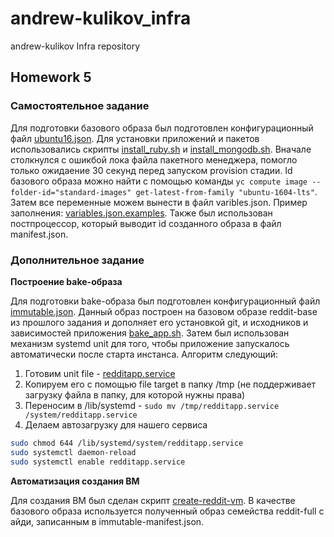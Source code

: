 # andrew-kulikov_infra
andrew-kulikov Infra repository

## Homework 5

### Самостоятельное задание

Для подготовки базового образа был подготовлен конфигурационный файл [ubuntu16.json](packer/ubuntu16.json). Для установки приложений и пакетов использовались скрипты [install_ruby.sh](packer/scripts/install_ruby.sh) и [install_mongodb.sh](packer/scripts/install_mongodb.sh). Вначале столкнулся с ошикбой лока файла пакетного менеджера, помогло только ожидаение 30 секунд перед запуском provision стадии.
Id базового образа можно найти с помощью команды `yc compute image --folder-id="standard-images" get-latest-from-family "ubuntu-1604-lts"`.
Затем все переменные можем вынести в файл varibles.json. Пример заполнения: [variables.json.examples](packer/variables.json.examples).
Также был использован постпроцессор, который выводит id созданного образа в файл manifest.json.

### Дополнительное задание

<b> Построение bake-образа </b>

Для подготовки bake-образа был подготовлен конфигурационный файл [immutable.json](packer/immutable.json). Данный образ построен на базовом образе reddit-base из прошлого задания и дополняет его установкой git, и исходников и зависимостей приложения [bake_app.sh](packer/scripts/bake_app.sh). Затем был использован механизм systemd unit для того, чтобы приложение запускалось автоматически после старта инстанса. Алгоритм следующий:
1. Готовим unit file - [redditapp.service](packer/files/redditapp.service)
2. Копируем его с помощью file target в папку /tmp (не поддерживает загрузку файла в папку, для которой нужны права)
3. Переносим в /lib/systemd - `sudo mv /tmp/redditapp.service /system/redditapp.service`
4. Делаем автозагрузку для нашего сервиса
```bash
sudo chmod 644 /lib/systemd/system/redditapp.service
sudo systemctl daemon-reload
sudo systemctl enable redditapp.service
```

<b> Автоматизация создания ВМ </b>

Для создания ВМ был сделан скрипт [create-reddit-vm](config-scripts/create-reddit-vm.sh). В качестве базового образа используется полученный образ семейства reddit-full с айди, записанным в immutable-manifest.json.
